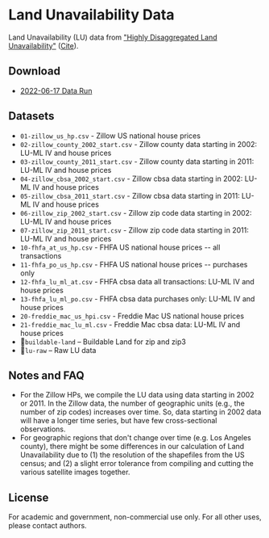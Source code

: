 Land Unavailability Data
===========

Land Unavailability (LU) data from ["Highly Disaggregated Land Unavailability"](https://papers.ssrn.com/sol3/papers.cfm?abstract_id=3478900) ([Cite](https://scholar.google.com/scholar?hl=en&as_sdt=0%2C5&q=%22Highly+Disaggregated+Land+Unavailability%22&btnG=#d=gs_cit&u=%2Fscholar%3Fq%3Dinfo%3AcgQ1OyAhCM0J%3Ascholar.google.com%2F%26output%3Dcite%26scirp%3D0%26hl%3Den)).

Download 
------------

* [2022-06-17 Data Run](https://www.dropbox.com/sh/vhfquhq42pw9cra/AAC7dKyzu3ByqBxatIiZ_1bza?dl=0)


Datasets
------------

 
- `01-zillow_us_hp.csv` - Zillow US national house prices 
- `02-zillow_county_2002_start.csv` - Zillow county data starting in 2002: LU-ML IV and house prices
- `03-zillow_county_2011_start.csv` - Zillow county data starting in 2011: LU-ML IV and house prices
- `04-zillow_cbsa_2002_start.csv` - Zillow cbsa data starting in 2002: LU-ML IV and house prices
- `05-zillow_cbsa_2011_start.csv` - Zillow cbsa data starting in 2011: LU-ML IV and house prices
- `06-zillow_zip_2002_start.csv` - Zillow zip code data starting in 2002: LU-ML IV and house prices
- `07-zillow_zip_2011_start.csv` - Zillow zip code data starting in 2011: LU-ML IV and house prices
- `10-fhfa_at_us_hp.csv` - FHFA US national house prices -- all transactions
- `11-fhfa_po_us_hp.csv` - FHFA US national house prices -- purchases only
- `12-fhfa_lu_ml_at.csv` - FHFA cbsa data all transactions: LU-ML IV and house prices 
- `13-fhfa_lu_ml_po.csv` - FHFA cbsa data purchases only: LU-ML IV and house prices
- `20-freddie_mac_us_hpi.csv` - Freddie Mac US national house prices
- `21-freddie_mac_lu_ml.csv` - Freddie Mac cbsa data: LU-ML IV and house prices
- 📂`buildable-land` &ndash; Buildable Land for zip and zip3  
- 📂`lu-raw` &ndash; Raw LU data 

Notes and FAQ
------------

* For the Zillow HPs, we compile the LU data using data starting in 2002 or 2011. In the Zillow data, the number of geographic units (e.g., the number of zip codes) increases over time. So, data starting in 2002 data will have a longer time series, but have few cross-sectional observations. 
* For geographic regions that don't change over time (e.g. Los Angeles county), there might be some differences in our calculation of Land Unavailability due to (1) the resolution of the shapefiles from the US census; and (2) a slight error tolerance from compiling and cutting the various satellite images together.


License 
------------

For academic and government, non-commercial use only. For all other uses, please contact authors. 

